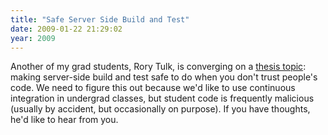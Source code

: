 ```yaml
---
title: "Safe Server Side Build and Test"
date: 2009-01-22 21:29:02
year: 2009
---
```

Another of my grad students, Rory Tulk, is converging on a <a href="http://rorytulk.blogspot.com/2009/01/safe-server-side-unit-testing.html">thesis topic</a>: making server-side build and test safe to do when you don't trust people's code.  We need to figure this out because we'd like to use continuous integration in undergrad classes, but student code is frequently malicious (usually by accident, but occasionally on purpose).  If you have thoughts, he'd like to hear from you.
